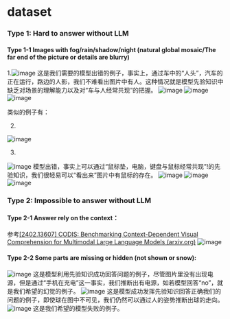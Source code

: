 # dataset
### Type 1: Hard to answer without LLM
#### Type 1-1 Images with fog/rain/shadow/night (natural global mosaic/The far end of the picture or details are blurry)​ 
1.![image](https://github.com/wzongyu/dataset/assets/131548479/e6259078-5629-484e-a3c1-407fd0d7e881)
这是我们需要的模型出错的例子，事实上，通过车中的“人头”，汽车的正在运行，路边的人影，我们不难看出图片中有人。这种情况就是模型先验知识中缺乏对场景的理解能力以及对“车与人经常共现”的把握。
![image](https://github.com/wzongyu/dataset/assets/131548479/9f3eed05-e9ed-4f74-ac9b-d7b8b11e23e9)
![image](https://github.com/wzongyu/dataset/assets/131548479/ddf02e0c-9ef1-4afc-8659-48f61ea60eef)
![image](https://github.com/wzongyu/dataset/assets/131548479/b5ef6118-e66a-468f-9177-c3567ffa85c9)

类似的例子有：   

2.    
![image](https://github.com/wzongyu/dataset/assets/131548479/7b261b24-7ba6-4dd6-bea1-c1976dcb8578)
  
3.  
![image](https://github.com/wzongyu/dataset/assets/131548479/b6320410-239e-4c4a-adc1-9f33ce808af5)
模型出错，事实上可以通过“鼠标垫，电脑，键盘与鼠标经常共现”!的先验知识，我们很轻易可以“看出来”图片中有鼠标的存在。
![image](https://github.com/wzongyu/dataset/assets/131548479/ef6c11cf-5a69-4ca2-b6c9-99e8c5816c61)
![image](https://github.com/wzongyu/dataset/assets/131548479/e37f6769-a0bc-4ceb-9a13-972c579b2968)
![image](https://github.com/wzongyu/dataset/assets/131548479/b7426b0d-7e2b-4f6c-af14-1be3e1f61795)

### Type 2: Impossible to answer without LLM

#### Type 2-1 Answer rely on the context：
参考[[2402.13607] CODIS: Benchmarking Context-Dependent Visual Comprehension for Multimodal Large Language Models (arxiv.org)](https://arxiv.org/abs/2402.13607)
![image](https://github.com/wzongyu/dataset/assets/131548479/780ff762-17fc-4946-a48a-97ecc6860821)

#### Type 2-2 Some parts are missing or hidden (not shown or snow)​:
![image](https://github.com/wzongyu/dataset/assets/131548479/df6dbf5b-95ed-4db5-937b-d496613f5ad8)
这是模型利用先验知识成功回答问题的例子，尽管图片里没有出现电源，但是通过“手机在充电”这一事实，我们推断出有电源，如若模型回答“no”，就是我们希望的幻觉的例子。
![image](https://github.com/wzongyu/dataset/assets/131548479/b80dedc9-7425-48c6-8747-3a9a5877ad12)
这是模型成功发挥先验知识回答正确我们的问题的例子，即使球在图中不可见，我们仍然可以通过人的姿势推断出球的走向。
![image](https://github.com/wzongyu/dataset/assets/131548479/7706a342-39a0-437e-a880-880bf4c364b7)
  这是我们希望的模型失败的例子。



